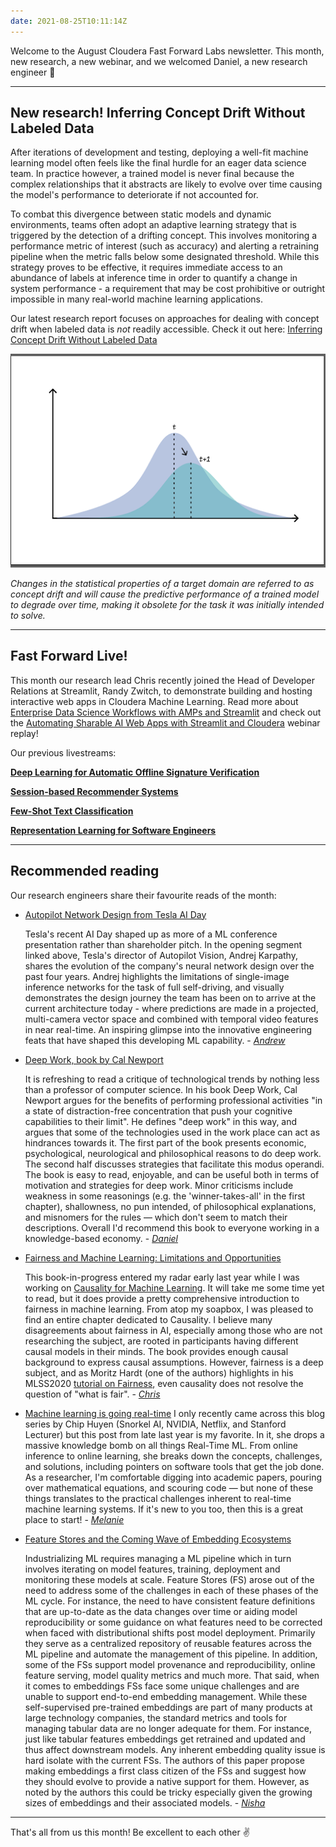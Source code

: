 ```yaml
---
date: 2021-08-25T10:11:14Z
---
```


Welcome to the August Cloudera Fast Forward Labs newsletter. This month, new research, a new webinar, and we welcomed Daniel, a new research engineer 🎉

---

## New research! Inferring Concept Drift Without Labeled Data

After iterations of development and testing, deploying a well-fit machine learning model often feels like the final hurdle for an eager data science team. In practice however, a trained model is never final because the complex relationships that it abstracts are likely to evolve over time causing the model's performance to deteriorate if not accounted for.

To combat this divergence between static models and dynamic environments, teams often adopt an adaptive learning strategy that is triggered by the detection of a drifting concept. This involves monitoring a performance metric of interest (such as accuracy) and alerting a retraining pipeline when the metric falls below some designated threshold. While this strategy proves to be effective, it requires immediate access to an abundance of labels at inference time in order to quantify a change in system performance - a requirement that may be cost prohibitive or outright impossible in many real-world machine learning applications.

Our latest research report focuses on approaches for dealing with concept drift when labeled data is _not_ readily accessible. Check it out here: [Inferring Concept Drift Without Labeled Data](https://concept-drift.fastforwardlabs.com/)

![Concept drift](/images/hugo/concept-drift-1629886345.png)

_Changes in the statistical properties of a target domain are referred to as concept drift and will cause the predictive performance of a trained model to degrade over time, making it obsolete for the task it was initially intended to solve._

---

## Fast Forward Live!

This month our research lead Chris recently joined the Head of Developer Relations at Streamlit, Randy Zwitch, to demonstrate building and hosting interactive web apps in Cloudera Machine Learning. Read more about [Enterprise Data Science Workflows with AMPs and Streamlit](https://blog.cloudera.com/enterprise-data-science-workflows-with-amps-and-streamlit/) and check out the [Automating Sharable AI Web Apps with Streamlit and Cloudera](https://www.cloudera.com/about/events/webinars/automating-shareable-ai-web-apps-with-streamlit.html) webinar replay!

Our previous livestreams:

[**Deep Learning for Automatic Offline Signature Verification**](https://youtu.be/7_MlFxyPYSg)

[**Session-based Recommender Systems**](https://www.youtube.com/watch?v=JoRx6udpnbI)

[**Few-Shot Text Classification**](https://youtu.be/oLFqTj5FcEA)

[**Representation Learning for Software Engineers**](https://youtu.be/o4gQLVzIm5U)

---

## Recommended reading

Our research engineers share their favourite reads of the month:

- [Autopilot Network Design from Tesla AI Day](https://www.youtube.com/watch?v=j0z4FweCy4M&t=2924s)

  Tesla's recent AI Day shaped up as more of a ML conference presentation rather than shareholder pitch. In the opening segment linked above, Tesla's director of Autopilot Vision, Andrej Karpathy, shares the evolution of the company's neural network design over the past four years. Andrej highlights the limitations of single-image inference networks for the task of full self-driving, and visually demonstrates the design journey the team has been on to arrive at the current architecture today - where predictions are made in a projected, multi-camera vector space and combined with temporal video features in near real-time. An inspiring glimpse into the innovative engineering feats that have shaped this developing ML capability. - [_Andrew_](https://www.linkedin.com/in/andrew-r-reed/)

- [Deep Work, book by Cal Newport](https://www.calnewport.com/books/deep-work/)

  It is refreshing to read a critique of technological trends by nothing less than a professor of computer science. In his book Deep Work, Cal Newport argues for the benefits of performing professional activities "in a state of distraction-free concentration that push your cognitive capabilities to their limit". He defines "deep work" in this way, and argues that some of the technologies used in the work place can act as hindrances towards it. The first part of the book presents economic, psychological, neurological and philosophical reasons to do deep work. The second half discusses strategies that facilitate this modus operandi. The book is easy to read, enjoyable, and can be useful both in terms of motivation and strategies for deep work. Minor criticisms include weakness in some reasonings (e.g. the 'winner-takes-all' in the first chapter), shallowness, no pun intended, of philosophical explanations, and misnomers for the rules — which don't seem to match their descriptions. Overall I'd recommend this book to everyone working in a knowledge-based economy. - [_Daniel_](https://uk.linkedin.com/in/daniel-valdez-balderas-9051323b)

- [Fairness and Machine Learning: Limitations and Opportunities](https://fairmlbook.org/)

  This book-in-progress entered my radar early last year while I was working on [Causality for Machine Learning](https://ff13.fastforwardlabs.com/). It will take me some time yet to read, but it does provide a pretty comprehensive introduction to fairness in machine learning. From atop my soapbox, I was pleased to find an entire chapter dedicated to Causality. I believe many disagreements about fairness in AI, especially among those who are not researching the subject, are rooted in participants having different causal models in their minds. The book provides enough causal background to express causal assumptions. However, fairness is a deep subject, and as Moritz Hardt (one of the authors) highlights in his MLSS2020 [tutorial on Fairness](https://youtu.be/9oNVFQ9llPc?t=2909), even causality does not resolve the question of "what is fair". - [_Chris_](https://twitter.com/_cjwallace)

- [Machine learning is going real-time](https://huyenchip.com/2020/12/27/real-time-machine-learning.html)
  I only recently came across this blog series by Chip Huyen (Snorkel AI, NVIDIA, Netflix, and Stanford Lecturer) but this post from late last year is my favorite. In it, she drops a massive knowledge bomb on all things Real-Time ML. From online inference to online learning, she breaks down the concepts, challenges, and solutions, including pointers on software tools that get the job done. As a researcher, I'm comfortable digging into academic papers, pouring over mathematical equations, and scouring code — but none of these things translates to the practical challenges inherent to real-time machine learning systems. If it's new to you too, then this is a great place to start! - [_Melanie_](http://www.linkedin.com/in/melanierbeck)
- [Feature Stores and the Coming Wave of Embedding Ecosystems](https://arxiv.org/pdf/2108.05053.pdf)

  Industrializing ML requires managing a ML pipeline which in turn involves iterating on model features, training, deployment and monitoring these models at scale. Feature Stores (FS) arose out of the need to address some of the challenges in each of these phases of the ML cycle. For instance, the need to have consistent feature definitions that are up-to-date as the data changes over time or aiding model reproducibility or some guidance on what features need to be corrected when faced with distributional shifts post model deployment. Primarily they serve as a centralized repository of reusable features across the ML pipeline and automate the management of this pipeline. In addition, some of the FSs support model provenance and reproducibility, online feature serving, model quality metrics and much more. That said, when it comes to embeddings FSs face some unique challenges and are unable to support end-to-end embedding management. While these self-supervised pre-trained embeddings are part of many products at large technology companies, the standard metrics and tools for managing tabular data are no longer adequate for them. For instance, just like tabular features embeddings get retrained and updated and thus affect downstream models. Any inherent embedding quality issue is hard isolate with the current FSs. The authors of this paper propose making embeddings a first class citizen of the FSs and suggest how they should evolve to provide a native support for them. However, as noted by the authors this could be tricky especially given the growing sizes of embeddings and their associated models. - [_Nisha_](https://twitter.com/NishaMuktewar)

---

That's all from us this month! Be excellent to each other ✌️

